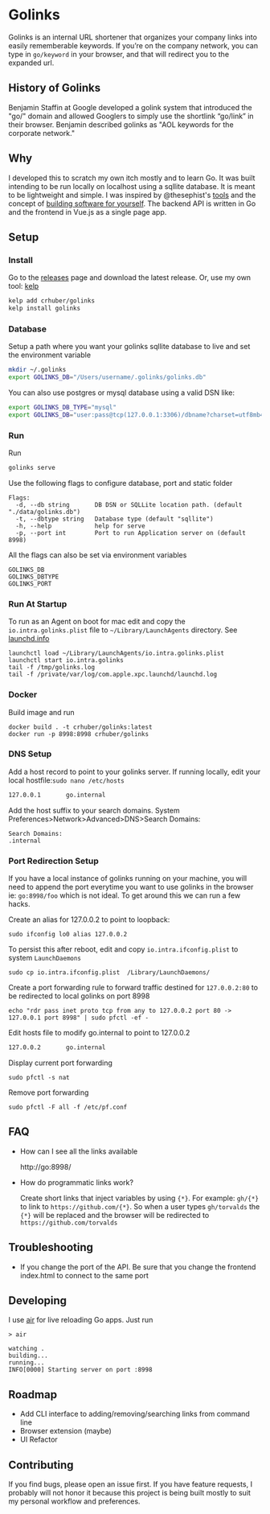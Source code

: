 
# Golinks

Golinks is an internal URL shortener that organizes your company links into easily rememberable keywords. If you’re on the company network, you can type in <code>go/keyword</code> in your browser, and that will redirect you to the expanded url.


## History of Golinks

Benjamin Staffin at Google developed a golink system that introduced the "go/" domain and allowed Googlers to simply use the shortlink “go/link” in their browser. Benjamin described golinks as "AOL keywords for the corporate network."

## Why

I developed this to scratch my own itch mostly and to learn Go. It was built intending to be run locally on localhost using a sqllite database. It is meant to be lightweight and simple. I was inspired by
@thesephist's [tools](https://thesephist.com/posts/tools/) and the concept of [building software for yourself](https://changelog.com/podcast/455).
The backend API is written in Go and the frontend in Vue.js as a single page app.


## Setup

### Install

Go to the [releases](https://github.com/crhuber/golinks/releases) page and download the latest release.
Or, use my own tool: [kelp](https://github.com/crhuber/kelp)

```bash
kelp add crhuber/golinks
kelp install golinks
```

### Database

Setup a path where you want your golinks sqllite database to live and set the environment variable

```bash
mkdir ~/.golinks
export GOLINKS_DB="/Users/username/.golinks/golinks.db"
```

You can also use postgres or mysql database using a valid DSN like:

```bash
export GOLINKS_DB_TYPE="mysql"
export GOLINKS_DB="user:pass@tcp(127.0.0.1:3306)/dbname?charset=utf8mb4&parseTime=True&loc=Local"
```

### Run

Run

```bash
golinks serve
```

Use the following flags to configure database, port and static folder

```
Flags:
  -d, --db string       DB DSN or SQLLite location path. (default "./data/golinks.db")
  -t, --dbtype string   Database type (default "sqllite")
  -h, --help            help for serve
  -p, --port int        Port to run Application server on (default 8998)
```

All the flags can also be set via environment variables

```
GOLINKS_DB
GOLINKS_DBTYPE
GOLINKS_PORT
```

### Run At Startup
To run as an Agent on boot for mac edit and copy the `io.intra.golinks.plist` file to `~/Library/LaunchAgents`  directory.
See [launchd.info](https://www.launchd.info/)

```
launchctl load ~/Library/LaunchAgents/io.intra.golinks.plist
launchctl start io.intra.golinks
tail -f /tmp/golinks.log
tail -f /private/var/log/com.apple.xpc.launchd/launchd.log
```

### Docker

Build image and run
```
docker build . -t crhuber/golinks:latest
docker run -p 8998:8998 crhuber/golinks
```

### DNS Setup

Add a host record to point to your golinks server.
If running locally,  edit your local hostfile:`sudo nano /etc/hosts`

```bash
127.0.0.1       go.internal
```

Add the host suffix to your search domains.
System Preferences>Network>Advanced>DNS>Search Domains:

```
Search Domains:
.internal
```

### Port Redirection Setup

If you have a local instance of golinks running on your machine, you will need to append the port everytime you want to use golinks in the browser
ie: `go:8998/foo` which is not ideal. To get around this we can run a few hacks.

Create an alias for 127.0.0.2 to point to loopback:

```
sudo ifconfig lo0 alias 127.0.0.2
```

To persist this after reboot, edit and copy `io.intra.ifconfig.plist` to system `LaunchDaemons`

```
sudo cp io.intra.ifconfig.plist  /Library/LaunchDaemons/
```

Create a port forwarding rule to forward traffic destined for `127.0.0.2:80` to be redirected to local golinks on port 8998

```
echo "rdr pass inet proto tcp from any to 127.0.0.2 port 80 -> 127.0.0.1 port 8998" | sudo pfctl -ef -
```

Edit hosts file to modify go.internal to point to 127.0.0.2

```bash
127.0.0.2       go.internal
```

Display current port forwarding

```
sudo pfctl -s nat
```

Remove port forwarding

```
sudo pfctl -F all -f /etc/pf.conf
```

## FAQ

* How can I see all the links available

    http://go:8998/


* How do programmatic links work?

    Create short links that inject variables by using `{*}`. For example: `gh/{*}` to link to `https://github.com/{*}`.
    So when a user types `gh/torvalds` the `{*}` will be replaced and the browser will be redirected to `https://github.com/torvalds`

## Troubleshooting

- If you change the port of the API. Be sure that you change the frontend index.html to connect to the same port

## Developing

I use [air](https://github.com/cosmtrek/air) for live reloading Go apps.
Just run

```
> air

watching .
building...
running...
INFO[0000] Starting server on port :8998
```

## Roadmap

- Add CLI interface to adding/removing/searching links from command line
- Browser extension (maybe)
- UI Refactor

## Contributing

If you find bugs, please open an issue first. If you have feature requests, I probably will not honor it because this project is being built mostly to suit my personal workflow and preferences.
